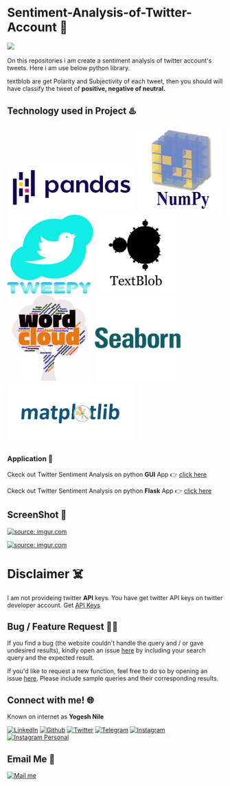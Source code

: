 # Sentiment-Analysis-of-Twitter-Account :notebook:

[![](https://camo.githubusercontent.com/2fb0723ef80f8d87a51218680e209c66f213edf8/68747470733a2f2f666f7274686562616467652e636f6d2f696d616765732f6261646765732f6d6164652d776974682d707974686f6e2e737667)](https://python.org)

On this repositories i am create a sentiment analysis of twitter account's tweets. Here i am use below python library.

textblob are get Polarity and Subjectivity of each tweet, then you should will have classify the tweet of **positive, negative of neutral.**

## Technology used in Project :hotsprings:

<img target="_blank" src="https://github.com/yogeshnile/technology/blob/master/pandas.png" width="300">    <img target="_blank" src="https://github.com/yogeshnile/technology/blob/master/numpy.png" width="200">      <img target="_blank" src="https://github.com/yogeshnile/technology/blob/master/tweepy.webp" width="200">     <img target="_blank" src="https://github.com/yogeshnile/technology/blob/master/textblob.png" width="200">    <img target="_blank" src="https://github.com/yogeshnile/technology/blob/master/wordcloud.png" width="200">    <img target="_blank" src="https://github.com/yogeshnile/technology/blob/master/seaborn.png" width="200">    <img target="_blank" src="https://github.com/yogeshnile/technology/blob/master/matplotlib.jpg" width="300">


### Application :loudspeaker:
Ckeck out Twitter Sentiment Analysis on python **GUI** App :point_right: [click here](https://github.com/yogeshnile/Twitter-Sentiment-Analysis-on-Python-GUI)

Ckeck out Twitter Sentiment Analysis on python **Flask** App :point_right: [click here](https://github.com/yogeshnile/Twitter-Sentiment-Analysis-on-Flask-App)

## ScreenShot :camera_flash:

<a href="https://imgur.com/VN0wEI7"><img src="https://i.imgur.com/VN0wEI7.png" title="source: imgur.com" /></a>

<a href="https://imgur.com/fEDUzlg"><img src="https://i.imgur.com/fEDUzlg.png" title="source: imgur.com" /></a>

# Disclaimer :skull_and_crossbones:
I am not provideing twitter **API** keys. You have get twitter API keys on twitter developer account. Get [API Keys](https://developer.twitter.com/)


## Bug / Feature Request :man_technologist:
If you find a bug (the website couldn't handle the query and / or gave undesired results), kindly open an issue [here](https://github.com/yogeshnile/Sentiment-Analysis-of-Twitter-Account/issues/new) by including your search query and the expected result.

If you'd like to request a new function, feel free to do so by opening an issue [here](https://github.com/yogeshnile/Sentiment-Analysis-of-Twitter-Account/issues/new). Please include sample queries and their corresponding results.


## Connect with me! 🌐
Known on internet as **Yogesh Nile**

[<img target="_blank" src="https://img.icons8.com/bubbles/100/000000/linkedin.png" title="LinkedIn">](https://bit.ly/2Ky3ho6)  [<img target="_blank" src="https://img.icons8.com/bubbles/100/000000/github.png" title="Github">](https://bit.ly/2yoggit) [<img target="_blank" src="https://img.icons8.com/bubbles/100/000000/twitter.png" title="Twitter">](https://bit.ly/3dbLJLC) [<img target="_blank" src="https://img.icons8.com/bubbles/100/000000/telegram-app.png" title="Telegram"/>](https://t.me/yogeshnile) [<img target="_blank" src="https://img.icons8.com/bubbles/100/000000/instagram-new.png" title="Instagram">](https://bit.ly/3b9Qeo4)  [<img target="_blank" src="https://img.icons8.com/bubbles/100/000000/instagram.png" title="Instagram Personal">](https://bit.ly/32SXHV0)

## Email Me :e-mail:

[<img target="_blank" src="https://img.icons8.com/bubbles/100/000000/secured-letter.png" title="Mail me">](mailto:yogeshnile.work4u@gmail.com)
